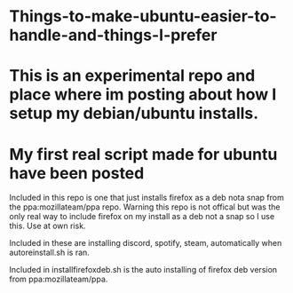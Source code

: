 # Things-to-make-ubuntu-easier-to-handle-and-things-I-prefer
<!DOCTYPE html>
<html>
<body>
<h1>This is an experimental repo and place where im posting about how I setup my debian/ubuntu installs.</h1>
<h1>My first real script made for ubuntu have been posted</h1>
<p>Included in this repo is one that just installs firefox as a deb nota snap from the ppa:mozillateam/ppa repo.
Warning this repo is not offical but was the only real way to include firefox on my install as a deb not a snap so I use this. Use at own risk.</p>
<p>Included in these are installing discord, spotify, steam, automatically when autoreinstall.sh is ran.</p>
<p>Included in installfirefoxdeb.sh is the auto installing of firefox deb version from ppa:mozillateam/ppa.</p>
</html>
</body>
